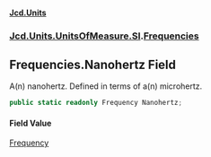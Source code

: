 #### [Jcd.Units](index.md 'index')
### [Jcd.Units.UnitsOfMeasure.SI](Jcd.Units.UnitsOfMeasure.SI.md 'Jcd.Units.UnitsOfMeasure.SI').[Frequencies](Jcd.Units.UnitsOfMeasure.SI.Frequencies.md 'Jcd.Units.UnitsOfMeasure.SI.Frequencies')

## Frequencies.Nanohertz Field

A(n) nanohertz. Defined in terms of a(n) microhertz.

```csharp
public static readonly Frequency Nanohertz;
```

#### Field Value
[Frequency](Jcd.Units.UnitTypes.Frequency.md 'Jcd.Units.UnitTypes.Frequency')